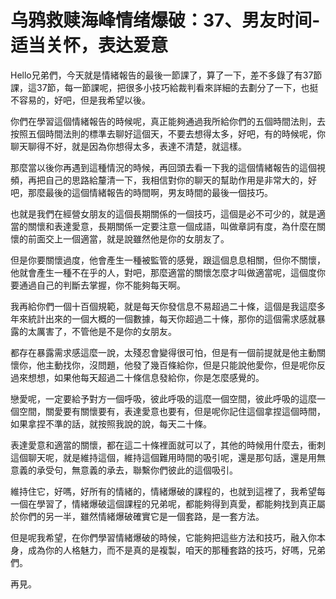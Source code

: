 # 乌鸦救赎海峰情绪爆破：37、男友时间-适当关怀，表达爱意

Hello兄弟們，今天就是情緒報告的最後一節課了，算了一下，差不多錄了有37節課，這37節，每一節課呢，把很多小技巧給裁判看來詳細的去劃分了一下，也挺不容易的，好吧，但是我希望以後。

你們在學習這個情緒報告的時候呢，真正能夠通過我所給你們的五個時間法則，去按照五個時間法則的標準去聊好這個天，不要去想得太多，好吧，有的時候呢，你聊天聊得不好，就是因為你想得太多，表達不清楚，就這樣。

那麼當以後你再遇到這種情況的時候，再回頭去看一下我的這個情緒報告的這個視頻，再把自己的思路給釐清一下，我相信對你的聊天的幫助作用是非常大的，好吧，那麼最後的這個情緒報告的時間啊，男友時間的最後一個技巧。

也就是我們在經營女朋友的這個長期關係的一個技巧，這個是必不可少的，就是適當的關懷和表達愛意，長期關係一定要注意一個成語，叫做章詞有度，為什麼在關懷的前面交上一個適當，就是說雖然他是你的女朋友了。

但是你要關懷過度，他會產生一種被監管的感覺，跟這個息息相關，但你不關懷，他就會產生一種不在乎的人，對吧，那麼適當的關懷怎麼才叫做適當呢，這個度你要通過自己的判斷去掌握，你不能夠每天啊。

我再給你們一個十百個規範，就是每天你發信息不易超過二十條，這個是我這麼多年來統計出來的一個大概的一個數據，每天你超過二十條，那你的這個需求感就暴露的太厲害了，不管他是不是你的女朋友。

都存在暴露需求感這麼一說，太殘忍會變得很可怕，但是有一個前提就是他主動關懷你，他主動找你，沒問題，他發了幾百條給你，但是只能說他愛你，但是呢你反過來想想，如果他每天超過二十條信息發給你，你是怎麼感覺的。

戀愛呢，一定要給予對方一個呼吸，彼此呼吸的這麼一個空間，彼此呼吸的這麼一個空間，關愛要有關懷要有，表達愛意也要有，但是呢你記住這個拿捏這個時間，如果拿捏不準的話，就按照我說的說，每天二十條。

表達愛意和適當的關懷，都在這二十條裡面就可以了，其他的時候用什麼去，衝刺這個聊天呢，就是維持這個，維持這個難用時間的吸引呢，還是那句話，還是用無意義的承受句，無意義的承去，聯繫你們彼此的這個吸引。

維持住它，好嗎，好所有的情緒的，情緒爆破的課程的，也就到這裡了，我希望每一個在學習了，情緒爆破這個課程的兄弟呢，都能夠得到真愛，都能夠找到真正屬於你們的另一半，雖然情緒爆破確實它是一個套路，是一套方法。

但是呢我希望，在你們學習情緒爆破的時候，它能夠把這些方法和技巧，融入你本身，成為你的人格魅力，而不是真的是複製，咱天的那種套路的技巧，好嗎，兄弟們。

再見。